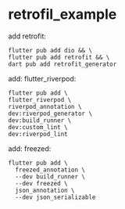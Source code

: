 # retrofil_example

add retrofit:
```shell
flutter pub add dio && \
flutter pub add retrofit && \
dart pub add retrofit_generator
```

add: flutter_riverpod:
```shell
flutter pub add \
flutter_riverpod \
riverpod_annotation \
dev:riverpod_generator \
dev:build_runner \
dev:custom_lint \
dev:riverpod_lint
```

add: freezed:
```shell
flutter pub add \
  freezed_annotation \
  --dev build_runner \
  --dev freezed \
  json_annotation \
  --dev json_serializable
```